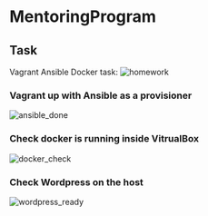 # MentoringProgram
## Task
Vagrant Ansible Docker task:
![homework](https://user-images.githubusercontent.com/55128761/112695674-2eb3cb80-8e8d-11eb-876a-59fcf587fa2e.jpg)
### Vagrant up with Ansible as a provisioner
![ansible_done](https://user-images.githubusercontent.com/55128761/112695684-31aebc00-8e8d-11eb-964c-14b2f440048c.jpg)
### Check docker is running inside VitrualBox
![docker_check](https://user-images.githubusercontent.com/55128761/112695681-307d8f00-8e8d-11eb-8f3d-7650cfee2abe.jpg)

### Check Wordpress on the host
![wordpress_ready](https://user-images.githubusercontent.com/55128761/112695663-2c517180-8e8d-11eb-8c32-4048cda2af60.jpg)
